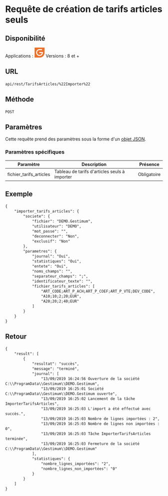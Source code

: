# Requête de création de tarifs articles seuls


## Disponibilité


Applications : ![](../GestionCommerciale32.png)
Versions : 8 et +


## URL

``
api/rest/TarifsArticles/%22Importer%22
``

## Méthode

``
POST
``

## Paramètres


Cette requête prend des paramètres sous la forme d'un [objet JSON](../ObjetJSONParametreRequetes.md).

### Paramètres spécifiques







| Paramètre | Description | Présence |
|---|---|---|
| fichier\_tarifs\_articles | Tableau de tarifs d'articles seuls à importer | Obligatoire |


## Exemple

````
{
    "importer_tarifs_articles": {
        "societe": {
            "fichier": "DEMO.Gestimum",
            "utilisateur": "DEMO",
            "mot_passe": "",
            "deconnecter": "Non",
            "exclusif": "Non"
        },
        "parametres": {
            "journal": "Oui",
            "statistiques": "Oui",
            "entete": "Oui",
            "noms_champs": "",
            "separateur_champs": ";",
            "identificateur_texte": "",
            "fichier_tarifs_articles": [
                "ART_CODE;ART_P_ACH;ART_P_COEF;ART_P_VTE;DEV_CODE",
                "A10;10;2;20;EUR",
                "A20;20;2;40;EUR"
            ]
        }
    }
}
````

## Retour

````
{
    "result": [
        {
            "resultat": "succès",
            "message": "terminé",
            "journal": [
                "13/09/2019 16:24:56 Ouverture de la société C:\\ProgramData\\Gestimum\\DEMO.Gestimum",
                "13/09/2019 16:25:01 Société C:\\ProgramData\\Gestimum\\DEMO.Gestimum ouverte",
                "13/09/2019 16:25:02 Lancement de la tâche ImporterTarifsArticles",
                "13/09/2019 16:25:03 L'import a été effectué avec succès.",
                "13/09/2019 16:25:03 Nombre de lignes importées : 2",
                "13/09/2019 16:25:03 Nombre de lignes non importées : 0",
                "13/09/2019 16:25:03 Tâche ImporterTarifsArticles terminée",
                "13/09/2019 16:25:03 Fermeture de la société C:\\ProgramData\\Gestimum\\DEMO.Gestimum"
            ],
            "statistiques": {
                "nombre_lignes_importées": "2",
                "nombre_lignes_non_importées": "0"
            }
        }
    ]
}
````